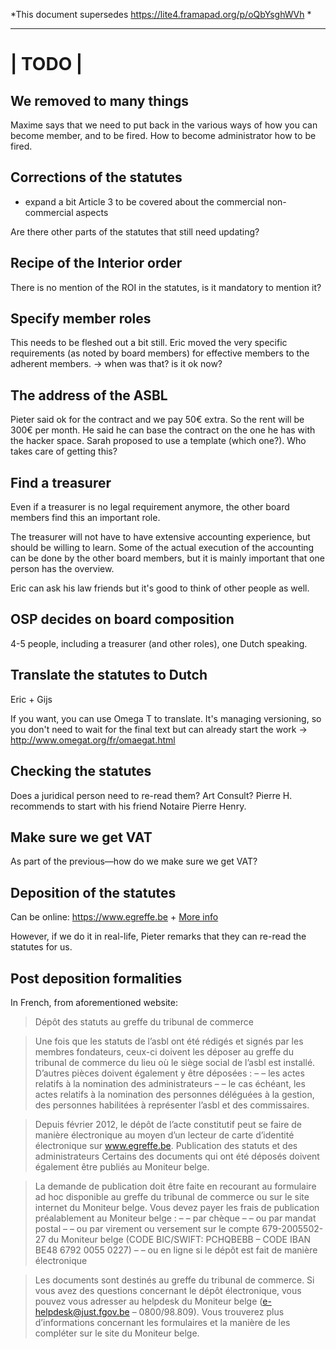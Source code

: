 *This document supersedes https://lite4.framapad.org/p/oQbYsghWVh *

--------
| TODO |
========


## We removed to many things

Maxime says that we need to put back in the various ways of how you can become member, and to be fired. How to become administrator how to be fired.

## Corrections of the statutes

- expand a bit Article 3 to be covered about the commercial non-commercial aspects

Are there other parts of the statutes that still need updating?


## Recipe of the Interior order

There is no mention of the ROI in the statutes, is it mandatory to mention it?


## Specify member roles

This needs to be fleshed out a bit still. Eric moved the very specific requirements (as noted by board members) for effective members to the adherent members. → when was that? is it ok now?


## The address of the ASBL

Pieter said ok for the contract and we pay 50€ extra. So the rent will be 300€ per month. He said he can base the contract on the one he has with the hacker space. Sarah proposed to use a template (which one?). Who takes care of getting this?



## Find a treasurer

Even if a treasurer is no legal requirement anymore, the other board members find this an important role.

The treasurer will not have to have extensive accounting experience, but should be willing to learn. Some of the actual execution of the accounting can be done by the other board members, but it is mainly important that one person has the overview.

Eric can ask his law friends but it's good to think of other people as well.



## OSP decides on board composition

4-5 people, including a treasurer (and other roles), one Dutch speaking.



## Translate the statutes to Dutch

Eric + Gijs

If you want, you can use Omega T to translate. It's managing versioning, so you don't need to wait for the final text but can already start the work → <http://www.omegat.org/fr/omaegat.html>



## Checking the statutes

Does a juridical person need to re-read them? Art Consult? Pierre H. recommends to start with his friend Notaire Pierre Henry.



## Make sure we get VAT

As part of the previous—how do we make sure we get VAT?



## Deposition of the statutes

Can be online: <https://www.egreffe.be> + [More info]( http://justice.belgium.be/fr/themes_et_dossiers/services_du_spf/telecharger_des_documents/formulaires_pour_le_depot_de_documents_au_greffe_du_tribunal_de_commerce/)

However, if we do it in real-life, Pieter remarks that they can re-read the statutes for us.



## Post deposition formalities

In French, from aforementioned website:

> Dépôt des statuts au greffe du tribunal de commerce 

> Une fois que les statuts de l’asbl ont été rédigés et signés par les membres fondateurs, ceux-ci doivent les déposer au greffe du tribunal de commerce du lieu où le siège social de l’asbl est installé. D’autres pièces doivent également y être déposées : – – les actes relatifs à la nomination des administrateurs – – le cas échéant, les actes relatifs à la nomination des personnes déléguées à la gestion, des personnes habilitées à représenter l’asbl et des commissaires.

> Depuis février 2012, le dépôt de l’acte constitutif peut se faire de manière électronique au moyen d’un lecteur de carte d’identité électronique sur www.egreffe.be. Publication des statuts et des administrateurs Certains des documents qui ont été déposés doivent également être publiés au Moniteur belge.

> La demande de publication doit être faite en recourant au formulaire ad hoc disponible au greffe du tribunal de commerce ou sur le site internet du Moniteur belge. Vous devez payer les frais de publication préalablement au Moniteur belge : – – par chèque – – ou par mandat postal – – ou par virement ou versement sur le compte 679-2005502-27 du Moniteur belge (CODE BIC/SWIFT: PCHQBEBB – CODE IBAN BE48 6792 0055 0227) – – ou en ligne si le dépôt est fait de manière électronique

> Les documents sont destinés au greffe du tribunal de commerce. Si vous avez des questions concernant le dépôt électronique, vous pouvez vous adresser au helpdesk du Moniteur belge (e-helpdesk@just.fgov.be – 0800/98.809). Vous trouverez plus d’informations concernant les formulaires et la manière de les compléter sur le site du Moniteur belge.
